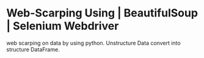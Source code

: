 # Web-Scarping Using | BeautifulSoup | Selenium Webdriver
web scarping on  data by using python.  Unstructure Data convert into structure DataFrame.
